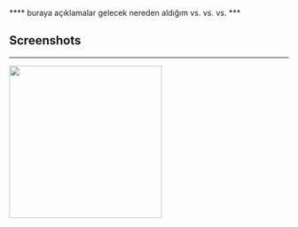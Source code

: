 **** buraya açıklamalar gelecek nereden aldığım vs. vs. vs. ***

## Screenshots

---

<img src="https://user-images.githubusercontent.com/73424678/188304051-a80b655a-e262-4887-a982-9f65fdcb5b3a.gif"  height="275">

